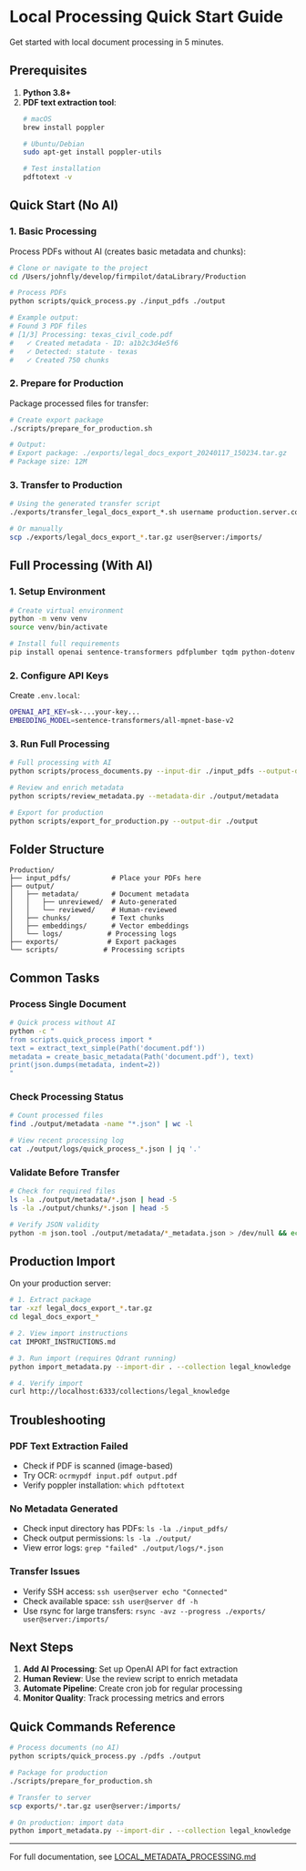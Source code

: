 # Local Processing Quick Start Guide

Get started with local document processing in 5 minutes.

## Prerequisites

1. **Python 3.8+**
2. **PDF text extraction tool**:
   ```bash
   # macOS
   brew install poppler
   
   # Ubuntu/Debian
   sudo apt-get install poppler-utils
   
   # Test installation
   pdftotext -v
   ```

## Quick Start (No AI)

### 1. Basic Processing

Process PDFs without AI (creates basic metadata and chunks):

```bash
# Clone or navigate to the project
cd /Users/johnfly/develop/firmpilot/dataLibrary/Production

# Process PDFs
python scripts/quick_process.py ./input_pdfs ./output

# Example output:
# Found 3 PDF files
# [1/3] Processing: texas_civil_code.pdf
#   ✓ Created metadata - ID: a1b2c3d4e5f6
#   ✓ Detected: statute - texas
#   ✓ Created 750 chunks
```

### 2. Prepare for Production

Package processed files for transfer:

```bash
# Create export package
./scripts/prepare_for_production.sh

# Output:
# Export package: ./exports/legal_docs_export_20240117_150234.tar.gz
# Package size: 12M
```

### 3. Transfer to Production

```bash
# Using the generated transfer script
./exports/transfer_legal_docs_export_*.sh username production.server.com /imports

# Or manually
scp ./exports/legal_docs_export_*.tar.gz user@server:/imports/
```

## Full Processing (With AI)

### 1. Setup Environment

```bash
# Create virtual environment
python -m venv venv
source venv/bin/activate

# Install full requirements
pip install openai sentence-transformers pdfplumber tqdm python-dotenv
```

### 2. Configure API Keys

Create `.env.local`:
```bash
OPENAI_API_KEY=sk-...your-key...
EMBEDDING_MODEL=sentence-transformers/all-mpnet-base-v2
```

### 3. Run Full Processing

```bash
# Full processing with AI
python scripts/process_documents.py --input-dir ./input_pdfs --output-dir ./output

# Review and enrich metadata
python scripts/review_metadata.py --metadata-dir ./output/metadata

# Export for production
python scripts/export_for_production.py --output-dir ./output
```

## Folder Structure

```
Production/
├── input_pdfs/          # Place your PDFs here
├── output/
│   ├── metadata/        # Document metadata
│   │   ├── unreviewed/  # Auto-generated
│   │   └── reviewed/    # Human-reviewed
│   ├── chunks/          # Text chunks
│   ├── embeddings/      # Vector embeddings
│   └── logs/           # Processing logs
├── exports/            # Export packages
└── scripts/           # Processing scripts
```

## Common Tasks

### Process Single Document
```bash
# Quick process without AI
python -c "
from scripts.quick_process import *
text = extract_text_simple(Path('document.pdf'))
metadata = create_basic_metadata(Path('document.pdf'), text)
print(json.dumps(metadata, indent=2))
"
```

### Check Processing Status
```bash
# Count processed files
find ./output/metadata -name "*.json" | wc -l

# View recent processing log
cat ./output/logs/quick_process_*.json | jq '.'
```

### Validate Before Transfer
```bash
# Check for required files
ls -la ./output/metadata/*.json | head -5
ls -la ./output/chunks/*.json | head -5

# Verify JSON validity
python -m json.tool ./output/metadata/*_metadata.json > /dev/null && echo "✓ Valid JSON"
```

## Production Import

On your production server:

```bash
# 1. Extract package
tar -xzf legal_docs_export_*.tar.gz
cd legal_docs_export_*

# 2. View import instructions
cat IMPORT_INSTRUCTIONS.md

# 3. Run import (requires Qdrant running)
python import_metadata.py --import-dir . --collection legal_knowledge

# 4. Verify import
curl http://localhost:6333/collections/legal_knowledge
```

## Troubleshooting

### PDF Text Extraction Failed
- Check if PDF is scanned (image-based)
- Try OCR: `ocrmypdf input.pdf output.pdf`
- Verify poppler installation: `which pdftotext`

### No Metadata Generated
- Check input directory has PDFs: `ls -la ./input_pdfs/`
- Check output permissions: `ls -la ./output/`
- View error logs: `grep "failed" ./output/logs/*.json`

### Transfer Issues
- Verify SSH access: `ssh user@server echo "Connected"`
- Check available space: `ssh user@server df -h`
- Use rsync for large transfers: `rsync -avz --progress ./exports/ user@server:/imports/`

## Next Steps

1. **Add AI Processing**: Set up OpenAI API for fact extraction
2. **Human Review**: Use the review script to enrich metadata
3. **Automate Pipeline**: Create cron job for regular processing
4. **Monitor Quality**: Track processing metrics and errors

## Quick Commands Reference

```bash
# Process documents (no AI)
python scripts/quick_process.py ./pdfs ./output

# Package for production
./scripts/prepare_for_production.sh

# Transfer to server
scp exports/*.tar.gz user@server:/imports/

# On production: import data
python import_metadata.py --import-dir . --collection legal_knowledge
```

---

For full documentation, see [LOCAL_METADATA_PROCESSING.md](./LOCAL_METADATA_PROCESSING.md)